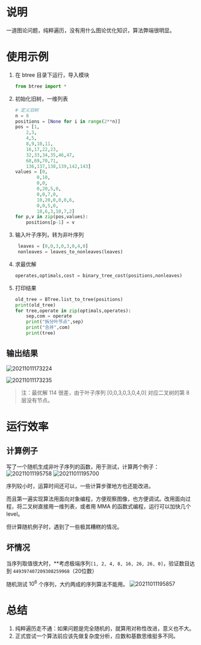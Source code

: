 # 说明
一道图论问题，纯粹遍历，没有用什么图论优化知识，算法弊端很明显。


# 使用示例

1. 在 btree 目录下运行，导入模块
   ```py
   from btree import *
   ```

2. 初始化旧树，一维列表
    ```py
    # 定义旧树
    n = 8
    positions = [None for i in range(2**n)]
    pos = [1, 
        2,3, 
        4,5, 
        8,9,10,11, 
        16,17,22,23, 
        32,33,34,35,46,47,
        68,69,70,71,
        136,137,138,139,142,143]
    values = [0,
            0,10,
            0,0,
            0,20,5,0,
            0,0,7,0,
            10,20,0,0,0,6,
            0,0,5,0,
            10,6,3,10,7,2]
    for p,v in zip(pos,values):
        positions[p-1] = v
    ```

3. 输入叶子序列，转为非叶序列
   ```py
    leaves = [0,0,3,0,3,0,4,0]
    nonleaves = leaves_to_nonleaves(leaves)
    ```

4. 求最优解
   ```py
   operates,optimals,cost = binary_tree_cost(positions,nonleaves)
   ```

5. 打印结果
   ```py
   old_tree = BTree.list_to_tree(positions)
   print(old_tree)
   for tree,operate in zip(optimals,operates):
       sep,com = operate
       print("拆分叶节点",sep)
       print("合并",com)
       print(tree)
   ```

## 输出结果

![20211011173224](https://cdn.jsdelivr.net/gh/RexWzh/PicBed@picgo/picgo_folder/20211011173224.png)

![20211011173235](https://cdn.jsdelivr.net/gh/RexWzh/PicBed@picgo/picgo_folder/20211011173235.png)

> 注：最优解 114 很差，由于叶子序列 [0,0,3,0,3,0,4,0] 对应二叉树的第 8 层没有节点。

# 运行效率
## 计算例子
写了一个随机生成非叶子序列的函数，用于测试，计算两个例子：
![20211011195758](https://i.loli.net/2021/10/11/SUwQ2faT5nW4DAc.png)
![20211011195700](https://i.loli.net/2021/10/11/qzOQbLycT25jaih.png)

序列较小时，运算时间还可以，一些计算步骤地方也还能改进。

而且第一遍实现算法用面向对象编程，方便观察图像，也方便调试。改用面向过程，将二叉树直接用一维列表，或者用 MMA 的函数式编程，运行可以加快几个level。

但计算随机例子时，遇到了一些极其糟糕的情况。

## 坏情况
当序列取值很大时，**考虑极端序列`[1, 2, 4, 8, 16, 26, 26, 0]`，验证数目达到 `449397407209308259968`（20位数）

随机测试 $10^6$ 个序列，大约两成的序列算法不能用。
![20211011195857](https://i.loli.net/2021/10/11/QWzi8LvREMwJqtN.png)

# 总结

1. 纯粹遍历走不通：如果问题是完全随机的，就算用对称性改进，意义也不大。
2. 正式尝试一个算法前应该先做复杂度分析，应数和基数思维挺多不同。
